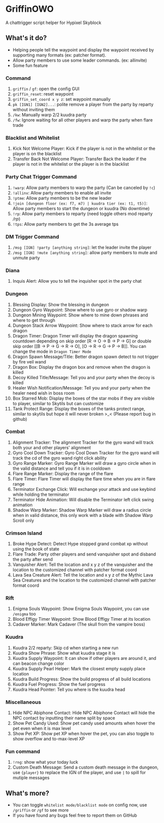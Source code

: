 # GriffinOWO
A chattrigger script helper for Hypixel Skyblock

## What's it do?
* Helping people tell the waypoint and display the waypoint received by supporting many formats (ex: patcher format). 
* Allow party members to use some leader commands. (ex: allinvite)
* Some fun feature

### Command
1. `griffin` / `gf`: open the config GUI
2. `griffin_reset`: reset waypoint
3. `griffin_set_coord x y z`: set waypoint manually
4. `pk [IGN1] [IGN2]...`: polite remove a player from the party by reparty without inviting them
5. `/kw`: Manually warp 2/2 kuudra party
6. `/fw`: Ignore waiting for all other players and warp the party when flare trade

### Blacklist and Whitelist
1. Kick Not Welcome Player: Kick if the player is not in the whitelist or the player is on the blacklist
2. Transfer Back Not Welcome Player: Transfer Back the leader if the player is not in the whitelist or the player is in the blacklist

### Party Chat Trigger Command
1. `!warp`: Allow party members to warp the party (Can be canceled by `!c`)
2. `!allinv`: Allow party members to enable all invite
3. `!ptme`: Allow party members to be the new leader
4. `!join [dungeon floor (ex: f7, m7) | kuudra tier (ex: t1, t5)]`: Allow party members to start the dungeon or kuudra (No downtime)
5. `!rp`: Allow party members to reparty (need toggle others mod reparty */rp*)
6. `!tps`: Allow party members to get the 3s average tps

### DM Trigger Command
1. `/msg [IGN] !party [anything string]`: let the leader invite the player
2. `/msg [IGN] !mute [anything string]`: allow party members to mute and unmute party

### Diana
1. Inquis Alert: Allow you to tell the inquisher spot in the party chat

### Dungeon
1. Blessing Display: Show the blessing in dungeon
2. Dungeon Gyro Waypoint: Show where to use gyro or shadow warp
3. Dungeon Mining Waypoint: Show where to mine down phrases and where to get through
4. Dungeon Stack Arrow Waypoint: Show where to stack arrow for each dragon
5. Dragon Timer: Dragon Timer will display the dragon spawning countdown depending on skip order [R -> O -> B -> P -> G] or double skip order [[B -> P -> G -> R -> O], [O -> R -> G -> P -> B]]. You can change the mode in `Dragon Timer Mode`
6. Dragon Spawn Message/Title: Better dragon spawn detect to not trigger by fire veil wand
7. Dragon Box: Display the dragon box and remove when the dragon is killed
8. Decoy Killed Title/Message: Tell you and your party when the decoy is killed
9. Healer Wish Notification/Message: Tell you and your party when the healer need wish in boss room
10. Box Starred Mob: Display the boxes of the star mobs if they are visible to player, similar to Skytils but can customize
11. Tank Protect Range: Display the boxes of the tanks protect range, similar to skytils but hope it will never broken >_< (Please report bug in github)

### Combat
1. Alignment Tracker: The alignment Tracker for the gyro wand will track both your and other players' alignment
2. Gyro Cool Down Tracker: Gyro Cool Down Tracker for the gyro wand will track the cd of the gyro wand right click ability
3. Gyro Range Marker: Gyro Range Marker will draw a gyro circle when in the valid distance and tell you if it is in cooldown
4. Flare Range Marker: Display the range of the flare
5. Flare Timer: Flare Timer will display the flare time when you are in flare range
6. Terminator Exchange Click: Will exchange your attack and use keybind while holding the terminator
7. Terminator Hide Animation: Will disable the Terminator left click swing animation
8. Shadow Warp Marker: Shadow Warp Marker will draw a radius circle when in valid distance, this only work with a blade with Shadow Warp Scroll only

### Crimson Island
1. Broke Hype Detect: Detect Hype stopped grand combat xp without using the book of state
2. Flare Trade: Party other players and send vanquisher spot and disband the party after send
3. Vanquisher Alert: Tell the location and x y z of the vanquisher and the location to the customized channel with patcher format coord
4. Lava Sea Creature Alert: Tell the location and x y z of the Mythic Lava Sea Creatures and the location to the customized channel with patcher format coord

### Rift
1. Enigma Souls Waypoint: Show Enigma Souls Waypoint, you can use `/enigma` too
2. Blood Effigy Timer Waypoint: Show Blood Effigy Timer at its location
3. Cadaver Marker: Mark Cadaver (The skull from the vampire boss)

### Kuudra
1. Kuudra 2/2 reparty: Skip cd when starting a new run
2. Kuudra Show Phrase: Show what kuudra stage it is
3. Kuudra Supply Waypoint: It can show if other players are around it, and can beacon change color
4. Kuudra Supply Pearl Helper: Mark the closest empty supply place location
5. Kuudra Build Progress: Show the build progress of all build locations
6. Kuudra Fuel Progress: Show the fuel progress
7. Kuudra Head Pointer: Tell you where is the kuudra head

### Miscellaneous
1. Hide NPC Abiphone Contact: Hide NPC Abiphone Contact will hide the NPC contact by inputting their name split by space
2. Show Pet Candy Used: Show pet candy used amounts when hover the pet even when it is max level
2. Show Pet XP: Show pet XP when hover the pet, you can also toggle to show overflow and to-max-level XP

### Fun command
1. `!rng`: show what your today luck
2. Custom Death Message: Send a custom death message in the dungeon, use `{player}` to replace the IGN of the player, and use `|` to spill for mutiple messages

## What's more?
* You can toggle `whitelist mode/blacklist mode` on config now, use `/griffin` or `/gf` to see more
* If you have found any bugs feel free to report them on GitHub
